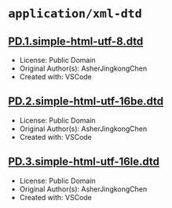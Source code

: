 # `application/xml-dtd`

## [PD.1.simple-html-utf-8.dtd](../files/PD.1.simple-html-utf-8.dtd)

- License: Public Domain
- Original Author(s): AsherJingkongChen
- Created with: VSCode

## [PD.2.simple-html-utf-16be.dtd](../files/PD.2.simple-html-utf-16be.dtd)

- License: Public Domain
- Original Author(s): AsherJingkongChen
- Created with: VSCode

## [PD.3.simple-html-utf-16le.dtd](../files/PD.3.simple-html-utf-16le.dtd)

- License: Public Domain
- Original Author(s): AsherJingkongChen
- Created with: VSCode
